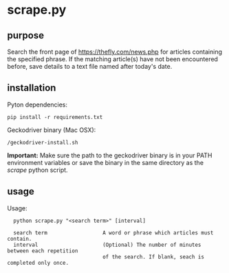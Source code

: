 # scrape.py
## purpose
Search the front page of https://thefly.com/news.php for articles containing the specified phrase. If the matching article(s) have not been encountered before, save details to a text file named after today's date.

## installation
Pyton dependencies:

`pip install -r requirements.txt`

Geckodriver binary (Mac OSX):

`/geckodriver-install.sh`

**Important:** Make sure the path to the geckodriver binary is in your PATH environment variables or save the binary in the same directory as the _scrape_ python script.

## usage
 Usage:
 ``` 
   python scrape.py "<search term>" [interval]

   search term                  A word or phrase which articles must contain.
   interval                     (Optional) The number of minutes between each repetition
                                of the search. If blank, seach is completed only once.
```
